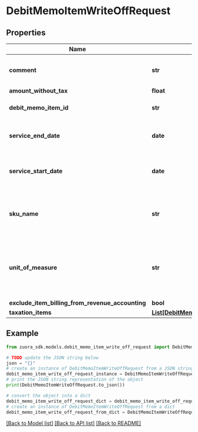 # DebitMemoItemWriteOffRequest


## Properties

Name | Type | Description | Notes
------------ | ------------- | ------------- | -------------
**comment** | **str** | Comments about the credit memo item.  | [optional] 
**amount_without_tax** | **float** |  | [optional] 
**debit_memo_item_id** | **str** | The ID of the debit memo item.  | [optional] 
**service_end_date** | **date** | The service end date of the credit memo item.   | [optional] 
**service_start_date** | **date** | The service start date of the credit memo item.   | [optional] 
**sku_name** | **str** | The name of the charge associated with the invoice.  | [optional] 
**unit_of_measure** | **str** | The definable unit that you measure when determining charges.  | [optional] 
**exclude_item_billing_from_revenue_accounting** | **bool** |  | [optional] 
**taxation_items** | [**List[DebitMemoTaxationItemWriteOffRequest]**](DebitMemoTaxationItemWriteOffRequest.md) |  | [optional] 

## Example

```python
from zuora_sdk.models.debit_memo_item_write_off_request import DebitMemoItemWriteOffRequest

# TODO update the JSON string below
json = "{}"
# create an instance of DebitMemoItemWriteOffRequest from a JSON string
debit_memo_item_write_off_request_instance = DebitMemoItemWriteOffRequest.from_json(json)
# print the JSON string representation of the object
print(DebitMemoItemWriteOffRequest.to_json())

# convert the object into a dict
debit_memo_item_write_off_request_dict = debit_memo_item_write_off_request_instance.to_dict()
# create an instance of DebitMemoItemWriteOffRequest from a dict
debit_memo_item_write_off_request_from_dict = DebitMemoItemWriteOffRequest.from_dict(debit_memo_item_write_off_request_dict)
```
[[Back to Model list]](../README.md#documentation-for-models) [[Back to API list]](../README.md#documentation-for-api-endpoints) [[Back to README]](../README.md)


